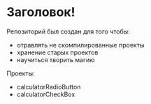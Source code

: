 # Заголовок!

Репозиторий был создан для того чтобы:
 - отравлять не скомпилированные проекты
 - хранение старых проектов
 - научиться творить магию

 Проекты:
  - calculatorRadioButton
  - calculatorCheckBox